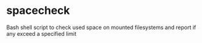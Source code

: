 # spacecheck
Bash shell script to check used space on mounted filesystems and report if any exceed a specified limit
